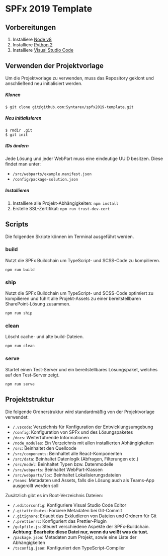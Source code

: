 # SPFx 2019 Template

## Vorbereitungen

1. Installiere [Node v8](https://nodejs.org/en/blog/release/v8.17.0)
2. Installiere [Python 2](https://www.python.org/downloads/windows)
3. Installiere [Visual Studio Code](https://code.visualstudio.com/download)

## Verwenden der Projektvorlage

Um die Projektvorlage zu verwenden, muss das Repository geklont und anschließend neu initialisiert werden.

##### Klonen

```
$ git clone git@github.com:Syntarex/spfx2019-template.git
```

##### Neu initialisieren

```
$ rmdir .git
$ git init
```

##### IDs ändern

Jede Lösung und jeder WebPart muss eine eindeutige UUID besitzen.
Diese findet man unter:

-   `/src/webparts/example.manifest.json`
-   `/config/package-solution.json`

##### Installieren

1. Installiere alle Projekt-Abhängigkeiten: `npm install`
2. Erstelle SSL-Zertifikat: `npm run trust-dev-cert`

## Scripts

Die folgenden Skripte können im Terminal ausgeführt werden.

### build

Nutzt die SPFx Buildchain um TypeScript- und SCSS-Code zu kompilieren.

```
npm run build
```

### ship

Nutzt die SPFx Buildchain um TypeScript- und SCSS-Code optimiert zu kompilieren und führt alle Projekt-Assets zu einer bereitstellbaren SharePoint-Lösung zusammen.

```
npm run ship
```

### clean

Löscht cache- und alte build-Dateien.

```
npm run clean
```

### serve

Startet einen Test-Server und ein bereitstellbares Lösungspaket, welches auf den Test-Server zeigt.

```
npm run serve
```

## Projektstruktur

Die folgende Ordnerstruktur wird standardmäßig von der Projektvorlage verwendet:

-   `/.vscode`: Verzeichnis für Konfiguration der Entwicklungsumgebung
-   `/config`: Konfiguration von SPFx und des Lösungspaketes
-   `/docs`: Weiterführende Informationen
-   `/node_modules`: Ein Verzeichnis mit allen installierten Abhängigkeiten
-   `/src`: Beinhaltet den Quellcode
-   `/src/components`: Beinhaltet alle React-Komponenten
-   `/src/data`: Beinhaltet Datenlogik (Abfragen, Filterungen etc.)
-   `/src/model`: Beinhaltet Typen bzw. Datenmodelle
-   `/src/webparts`: Beinhaltet WebPart-Klassen
-   `/src/webparts/loc`: Beinhaltet Lokalisierungsdateien
-   `/teams`: Metadaten und Assets, falls die Lösung auch als Teams-App ausgerollt werden soll

Zusätzlich gibt es im Root-Verzeichnis Dateien:

-   `/.editorconfig`: Konfiguriere Visual Studio Code Editor
-   `/.gitattributes`: Forciere Metadaten bei Git-Commit
-   `/.gitignore`: Erlaubt das Exkludieren von Dateien und Ordnern für Git
-   `/.prettierrc`: Konfiguriert das Prettier-Plugin
-   `/gulpfile.js`: Steuert verschiedene Aspekte der SPFx-Buildchain. **Achtung: Bearbeite diese Datei nur, wenn du weißt was du tust.**
-   `/package.json`: Metadaten zum Projekt, sowie eine Liste der Abhängigkeiten
-   `/tsconfig.json`: Konfiguriert den TypeScript-Compiler

